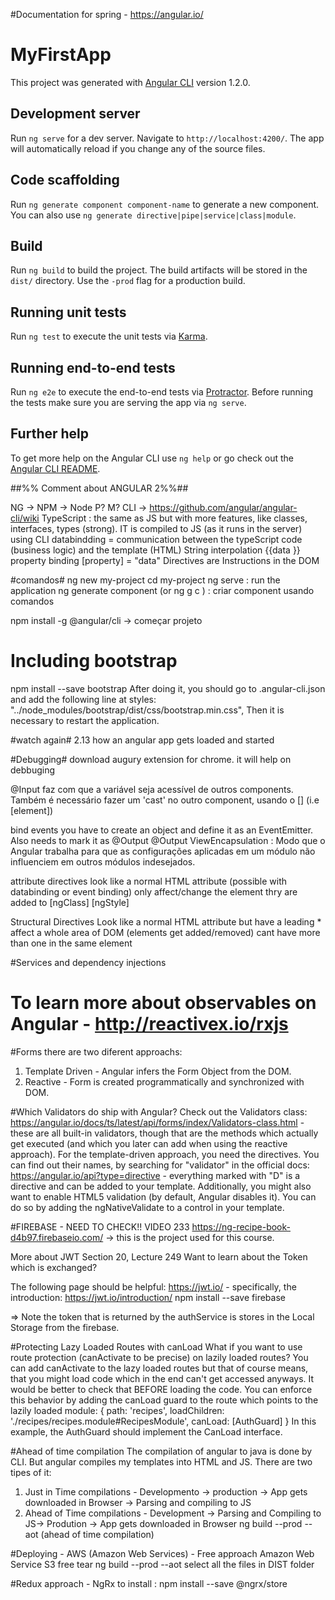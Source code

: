 #Documentation for spring - https://angular.io/

# MyFirstApp

This project was generated with [Angular CLI](https://github.com/angular/angular-cli) version 1.2.0.

## Development server

Run `ng serve` for a dev server. Navigate to `http://localhost:4200/`. The app will automatically reload if you change any of the source files.

## Code scaffolding

Run `ng generate component component-name` to generate a new component. You can also use `ng generate directive|pipe|service|class|module`.

## Build

Run `ng build` to build the project. The build artifacts will be stored in the `dist/` directory. Use the `-prod` flag for a production build.

## Running unit tests

Run `ng test` to execute the unit tests via [Karma](https://karma-runner.github.io).

## Running end-to-end tests

Run `ng e2e` to execute the end-to-end tests via [Protractor](http://www.protractortest.org/).
Before running the tests make sure you are serving the app via `ng serve`.

## Further help

To get more help on the Angular CLI use `ng help` or go check out the [Angular CLI README](https://github.com/angular/angular-cli/blob/master/README.md).

##%% Comment about ANGULAR 2%%##

NG ->
NPM -> Node P? M? 
CLI -> https://github.com/angular/angular-cli/wiki
TypeScript :  the same as JS but with more features, like classes, interfaces, types (strong). IT is compiled to JS (as it runs in the server) using CLI
databindding = communication between the typeScript code (business logic) and the template (HTML)
String interpolation {{data }}
property binding [property] = "data"
Directives are Instructions in the DOM

#comandos#
ng new my-project
cd my-project
ng serve : run the application
ng generate component <name> (or ng g c <name>) : criar component usando comandos 

npm install -g @angular/cli -> começar projeto

# Including bootstrap #
npm install --save bootstrap
After doing it, you should go to .angular-cli.json and add the following line at styles: "../node_modules/bootstrap/dist/css/bootstrap.min.css",
Then it is necessary to restart the application.

#watch again#
2.13 how an angular app gets loaded and started

#Debugging#
download augury extension for chrome. it will help on debbuging


@Input faz com que a variável seja acessível de outros components.
Também é necessário  fazer um 'cast' no outro component, usando o [] (i.e [element])


bind events you have to create an object and define it as an EventEmitter. Also needs to mark it as @Output
@Output 
ViewEncapsulation : Modo que o Angular trabalha para que as configurações aplicadas em um módulo não influenciem em outros módulos indesejados.


attribute directives 
look like a normal HTML attribute (possible with databinding or event binding)
only affect/change the element thry are added to
[ngClass] [ngStyle]

Structural Directives
Look like a normal HTML attribute but have a leading * 
affect a whole area of DOM (elements get added/removed)
cant have more than one in the same element


#Services and dependency injections

# To learn more about observables on Angular - http://reactivex.io/rxjs


#Forms
there are two diferent approachs:
  1) Template Driven - Angular infers the Form Object from the DOM.
  2) Reactive - Form is created programmatically and synchronized with DOM.
  
#Which Validators do ship with Angular? 
  Check out the Validators class: https://angular.io/docs/ts/latest/api/forms/index/Validators-class.html - these are all built-in validators, though that are the methods which actually get executed (and which you later can add when using the reactive approach).
  For the template-driven approach, you need the directives. You can find out their names, by searching for "validator" in the official docs: https://angular.io/api?type=directive - everything marked with "D" is a directive and can be added to your template.
  Additionally, you might also want to enable HTML5 validation (by default, Angular disables it). You can do so by adding the ngNativeValidate  to a control in your template.


#FIREBASE - NEED TO CHECK!! VIDEO 233
https://ng-recipe-book-d4b97.firebaseio.com/ -> this is the project used for this course.


More about JWT
Section 20, Lecture 249
Want to learn about the Token which is exchanged? 

The following page should be helpful: https://jwt.io/ - specifically, the introduction: https://jwt.io/introduction/
npm install --save firebase

=> Note the token that is returned by the authService is stores in the Local Storage from the firebase.
  
#Protecting Lazy Loaded Routes with canLoad
  What if you want to use route protection (canActivate  to be precise) on lazily loaded routes?
  You can add canActivate to the lazy loaded routes but that of course means, that you might load code which in the end can't get accessed anyways. It would be better to check that BEFORE loading the code.
  You can enforce this behavior by adding the canLoad  guard to the route which points to the lazily loaded module:
  { path: 'recipes', loadChildren: './recipes/recipes.module#RecipesModule', canLoad: [AuthGuard] } 
  In this example, the AuthGuard  should implement the CanLoad interface.


#Ahead of time compilation
The compilation of angular to java is done by CLI. But angular compiles my templates into HTML and JS. There are two tipes of it:
1) Just in Time compilations - Developmento -> production -> App gets downloaded in Browser -> Parsing and compiling to JS
2) Ahead of Time compilations - Development -> Parsing and Compiling to JS-> Prodution -> App gets downloaded in Browser
ng build --prod --aot (ahead of time compilation)


#Deploying - AWS (Amazon Web Services) - Free approach
Amazon Web Service S3 free tear
ng build --prod --aot
select all the files in DIST folder


#Redux approach - NgRx 
 to install : npm install --save @ngrx/store

